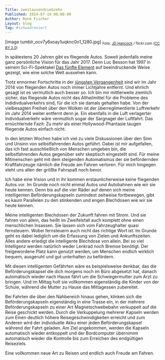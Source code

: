 ```yaml
---
Title: zweitausendsiebzehn
Published: 2014-07-19 00:00:00
Author: René Fischer
Layout: blog
Tag: #schwadroniert
---
```

[image tumblr_ocv7y6xoay1uqknc0o1_1280.jpg]
<sub>Foto: [JD Hancock](https://www.flickr.com/photos/jdhancock/) / flickr.com ([CC BY 2.0](https://creativecommons.org/licenses/by/2.0/))</sub>

In spätestens 20 Jahren gibt es fliegende Autos. Soweit jedenfalls meine ganz persönliche Vision für das Jahr 2017. Denn Luc Besson hat 1997 in seinem Sci-Fi-Spektakel [Das fünfte Element](https://de.wikipedia.org/wiki/Das_f%C3%BCnfte_Element) auf beeindruckende Weise gezeigt, wie eine solche Welt aussehen kann.

Trotz ennormer Fortschritte in der [jüngsten Vergangenheit](http://www.foerderland.de/digitale-wirtschaft/netzwertig/news/artikel/googles-autonomes-fahrzeug-die-zukunft-des-automobils-aber-nicht-die-zukunft-der-mobilitaet/) sind wir im Jahr 2014 von fliegenden Autos noch immer Lichtjahre entfernt. Und ehrlich gesagt ist es vermutlich auch besser so. Ich bin mir mittlerweile ziemlich sicher, das fliegende Autos nicht das Allheilmittel für die Probleme des Indidivdualverkehrs sind, für die ich sie damals gehalten habe. Von der vielbesagten Freiheit über den Wolken ist der überreglimentierte Luftverkehr im Jahr 2014 weiter entfernt denn je. Ein ebenfalls in die Luft verlagerter Individualverkehr wäre vermutlich sogar der Sargnagel der Luftfahrt. Das ernüchternde Fazit: Zu mehr als einer Hollywood-Phantasie taugen fliegende Autos einfach nicht.

In den letzten Wochen habe ich viel zu viele Diskussionen über den Sinn und Unsinn von selbstfahrenden Autos geführt. Dabei ist mir aufgefallen, das ich fast ausschließlich von Menschen umgeben bin, die selbstfahrenden Autos gegenüber sehr skeptisch eingestellt sind. Für meine Mitmenschen geht mit dem steigenden Automatismus der sie befördernden Kraftfahrzeuge nämlich die Freude am Fahren verloren. Für mich hingegen steht uns allen der größte Fahrspaß noch bevor.

Ich habe eine Vision und in ihr kommen erstaunlicherweise keine fliegenden Autos vor. Im Grunde noch nicht einmal Autos und Autobahnen wie wir sie heute kennen. Denn bis auf die vier Räder auf denen sich meine intelligenten Beförderungskapseln zumindest zeitweise fortbewegen, gibt es kaum Parallelen zu den stinkenden und engen Blechdosen wie wir sie heute kennen.

Meine intelligenten Blechdosen der Zukunft fahren mit Strom. Und sie fahren von allein, das heißt im Zweifelsfall auch komplett ohne einen menschlichen Insassen. Sie lassen sich vom Fahrzeughalter quasi fernsteuern. Wobei fernsteuern auch nicht das richtige Wort ist. Im Grunde geht es dabei lediglich um die Erfassung von Zielen und Ankunftszeiten. Alles andere erledigt die intelligente Blechdose von allein. Bei so viel Intelligenz werden natürlich weder Lenkrad noch Bremse benötigt. Der freigewordene Platz kann genutzt werden, um Menschen endlich wirklich bequem, ausgeruht und gut unterhalten zu befördern.

Mit diesen intelligenten Gefährten wäre es beispielsweise denkbar, das die Beförderungskapsel die dich morgens noch im Büro abgesetzt hat, danach automatisch wieder nach Hause fährt um die Schwiegermutter zum Arzt zu bringen. Und im Mittag holt sie vollkommen eigenständig die Kinder von der Schule, während die Mutter zu Hause das Mittagessen zubereitet.

Bei Fahrten die über den Nahbereich hinaus gehen, klinken sich die Beförderungskapseln eigenständig in eine Trasse ein, in der mehrere Beförderungskapseln zu einer Art Magnetschwebebahn verkuppelt auf die Reise geschickt werden. Durch die Verkuppelung mehrerer Kapseln werden zum Einen deutlich höhere Reisegeschwindigkeiten erreicht und zum Anderen wird der individuelle Akku einer jeden Beförderungskapsel während der Fahrt geladen. Am Ziel angekommen, werden die Kapseln automatisch wieder entkoppelt und der Bordcomputer übernimmt automatisch wieder die Kontrolle bis zum Erreichen des endgültigen Reiseziels.

Eine vollkommen neue Art zu Reisen und endlich auch Freude am Fahren.